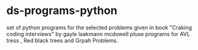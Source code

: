 # ds-programs-python
set of python programs for the selected problems given in book "Craking coding interviews" by gayle laakmann mcdowell
pluse programs for AVL tress , Red black trees and Grpah Problems.
